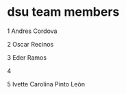 # dsu team members

1 Andres Cordova

2 Oscar Recinos 

3 Eder Ramos

4


5 Ivette Carolina Pinto León
